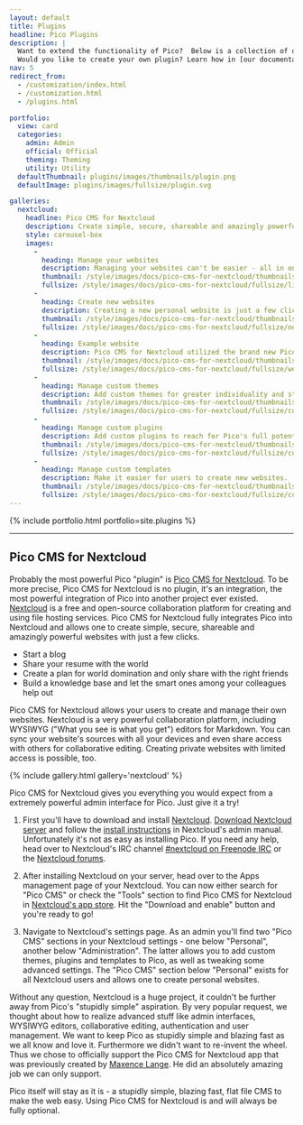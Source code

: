 ```yaml
---
layout: default
title: Plugins
headline: Pico Plugins
description: |
  Want to extend the functionality of Pico?  Below is a collection of our community-developed plugins.<br>
  Would you like to create your own plugin? Learn how in [our documentation](/docs/#plugins)!
nav: 5
redirect_from:
  - /customization/index.html
  - /customization.html
  - /plugins.html

portfolio:
  view: card
  categories:
    admin: Admin
    official: Official
    theming: Theming
    utility: Utility
  defaultThumbnail: plugins/images/thumbnails/plugin.png
  defaultImage: plugins/images/fullsize/plugin.svg

galleries:
  nextcloud:
    headline: Pico CMS for Nextcloud
    description: Create simple, secure, shareable and amazingly powerful websites with just a few clicks!
    style: carousel-box
    images:
      -
        heading: Manage your websites
        description: Managing your websites can't be easier - all in one place!
        thumbnail: /style/images/docs/pico-cms-for-nextcloud/thumbnails/list_websites.png
        fullsize: /style/images/docs/pico-cms-for-nextcloud/fullsize/list_websites.png
      -
        heading: Create new websites
        description: Creating a new personal website is just a few clicks away.
        thumbnail: /style/images/docs/pico-cms-for-nextcloud/thumbnails/new_website.png
        fullsize: /style/images/docs/pico-cms-for-nextcloud/fullsize/new_website.png
      -
        heading: Example website
        description: Pico CMS for Nextcloud utilized the brand new Pico 2.1.
        thumbnail: /style/images/docs/pico-cms-for-nextcloud/thumbnails/website.png
        fullsize: /style/images/docs/pico-cms-for-nextcloud/fullsize/website.png
      -
        heading: Manage custom themes
        description: Add custom themes for greater individuality and style.
        thumbnail: /style/images/docs/pico-cms-for-nextcloud/thumbnails/custom_themes.png
        fullsize: /style/images/docs/pico-cms-for-nextcloud/fullsize/custom_themes.png
      -
        heading: Manage custom plugins
        description: Add custom plugins to reach for Pico's full potential.
        thumbnail: /style/images/docs/pico-cms-for-nextcloud/thumbnails/custom_plugins.png
        fullsize: /style/images/docs/pico-cms-for-nextcloud/fullsize/custom_plugins.png
      -
        heading: Manage custom templates
        description: Make it easier for users to create new websites.
        thumbnail: /style/images/docs/pico-cms-for-nextcloud/thumbnails/custom_templates.png
        fullsize: /style/images/docs/pico-cms-for-nextcloud/fullsize/custom_templates.png
---
```


{% include portfolio.html portfolio=site.plugins %}

---

## Pico CMS for Nextcloud

Probably the most powerful Pico "plugin" is [Pico CMS for Nextcloud][NextcloudApp]. To be more precise, Pico CMS for Nextcloud is no plugin, it's an integration, the most powerful integration of Pico into another project ever existed. [Nextcloud][] is a free and open-source collaboration platform for creating and using file hosting services. Pico CMS for Nextcloud fully integrates Pico into Nextcloud and allows one to create simple, secure, shareable and amazingly powerful websites with just a few clicks.

* Start a blog
* Share your resume with the world
* Create a plan for world domination and only share with the right friends
* Build a knowledge base and let the smart ones among your colleagues help out

Pico CMS for Nextcloud allows your users to create and manage their own websites. Nextcloud is a very powerful collaboration platform, including WYSIWYG ("What you see is what you get") editors for Markdown. You can sync your website's sources with all your devices and even share access with others for collaborative editing. Creating private websites with limited access is possible, too.

{% include gallery.html gallery='nextcloud' %}

Pico CMS for Nextcloud gives you everything you would expect from a extremely powerful admin interface for Pico. Just give it a try!

1. First you'll have to download and install [Nextcloud][]. [Download Nextcloud server][NextcloudDownload] and follow the [install instructions][NextcloudInstall] in Nextcloud's admin manual. Unfortunately it's not as easy as installing Pico. If you need any help, head over to Nextcloud's IRC channel [#nextcloud on Freenode IRC][NextcloudChat] or the [Nextcloud forums][NextcloudHelp].

2. After installing Nextcloud on your server, head over to the Apps management page of your Nextcloud. You can now either search for "Pico CMS" or check the "Tools" section to find Pico CMS for Nextcloud in [Nextcloud's app store][NextcloudApp]. Hit the "Download and enable" button and you're ready to go!

3. Navigate to Nextcloud's settings page. As an admin you'll find two "Pico CMS" sections in your Nextcloud settings - one below "Personal", another below "Administration". The latter allows you to add custom themes, plugins and templates to Pico, as well as tweaking some advanced settings. The "Pico CMS" section below "Personal" exists for all Nextcloud users and allows one to create personal websites.

Without any question, Nextcloud is a huge project, it couldn't be further away from Pico's "stupidly simple" aspiration. By very popular request, we thought about how to realize advanced stuff like admin interfaces, WYSIWYG editors, collaborative editing, authentication and user management. We want to keep Pico as stupidly simple and blazing fast as we all know and love it. Furthermore we didn't want to re-invent the wheel. Thus we chose to officially support the Pico CMS for Nextcloud app that was previously created by [Maxence Lange][NextcloudCredits]. He did an absolutely amazing job we can only support.

Pico itself will stay as it is - a stupidly simple, blazing fast, flat file CMS to make the web easy. Using Pico CMS for Nextcloud is and will always be fully optional.

[Nextcloud]: https://nextcloud.com/
[NextcloudApp]: https://apps.nextcloud.com/apps/cms_pico
[NextcloudDownload]: https://nextcloud.com/install/#instructions-server
[NextcloudInstall]: https://docs.nextcloud.com/server/stable/admin_manual/installation/
[NextcloudChat]: https://webchat.freenode.net/?channels=nextcloud
[NextcloudHelp]: http://help.nextcloud.com/
[NextcloudCredits]: https://github.com/daita

